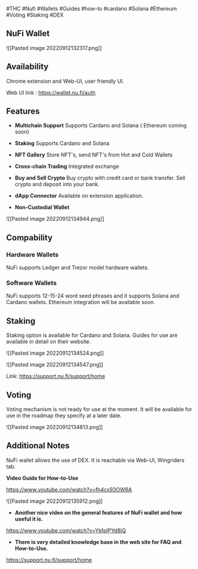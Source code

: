 #THC #Nufi #Wallets #Guides #how-to #cardano #Solana #Ethereum #Voting #Staking #DEX




## NuFi Wallet




![[Pasted image 20220912132317.png]]



## Availability

Chrome extension and Web-UI, user friendly UI.

Web UI link : https://wallet.nu.fi/auth



## Features

- **Multichain Support**
Supports Cardano and Solana ( Ethereum coming soon)
- **Staking**
Supports Cardano and Solana
- **NFT Gallery**
Store NFT's, send NFT's from Hot and Cold Wallets
- **Cross-chain Trading**
Integrated exchange
- **Buy and Sell Crypto**
Buy crypto with credit card or bank transfer. Sell crypto and deposit into your bank. 
- **dApp Connector**
Available on extension application.

- **Non-Custodial Wallet**


![[Pasted image 20220912134944.png]]




## Compability

### Hardware Wallets

NuFi supports Ledger and Trezor model hardware wallets.


### Software Wallets

NuFi supports 12-15-24 word seed phrases and it supports Solana and Cardano wallets.
Ethereum integration will be available soon.




## Staking

  
Staking option is available for Cardano and Solana. Guides for use are available in detail on their website.

![[Pasted image 20220912134524.png]]

![[Pasted image 20220912134547.png]]

Link: https://support.nu.fi/support/home


## Voting

Voting mechanism is not ready for use at the moment. It will be available for use in the roadmap they specify at a later date.

![[Pasted image 20220912134813.png]]


## Additional Notes

NuFi wallet allows the use of DEX. It is reachable via Web-UI, Wingriders tab.

**Video Guide for How-to-Use**

https://www.youtube.com/watch?v=fh4cx93OW6A

![[Pasted image 20220912135912.png]]




- **Another nice video on the general features of NuFi wallet and how useful it is.**

https://www.youtube.com/watch?v=YkfplPYd8jQ


  
- **There is  very detailed knowledge base in the web site for FAQ and How-to-Use.**

https://support.nu.fi/support/home


